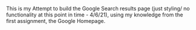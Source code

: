 This is my Attempt to build the Google Search results page (just styling/ no functionality at this point in time - 4/6/21), using my knowledge from the first assignment, the Google Homepage.